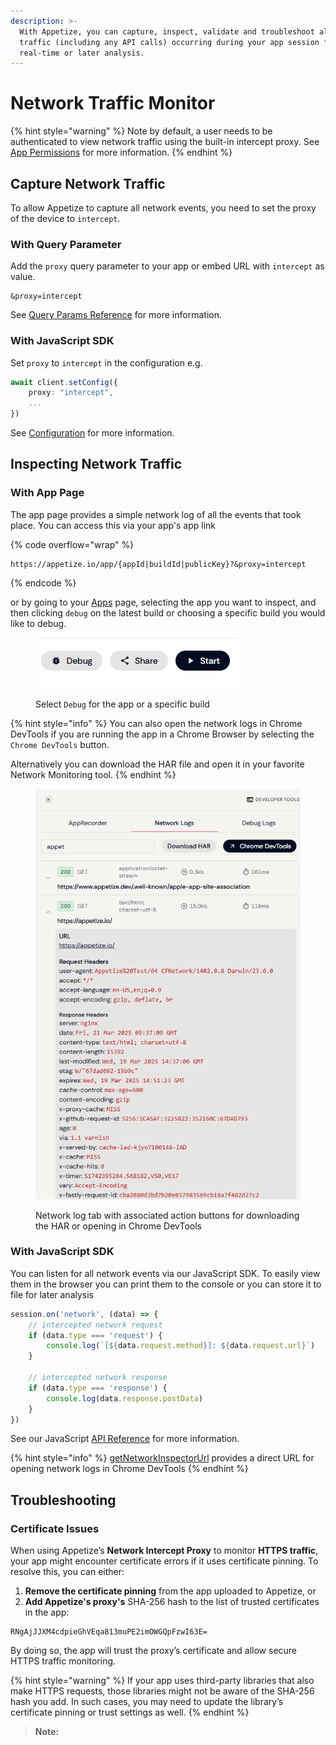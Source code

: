 ```yaml
---
description: >-
  With Appetize, you can capture, inspect, validate and troubleshoot all network
  traffic (including any API calls) occurring during your app session for
  real-time or later analysis.
---
```


# Network Traffic Monitor

{% hint style="warning" %}
Note by default, a user needs to be authenticated to view network traffic using the built-in intercept proxy. See [App Permissions](../platform/app-management/app-permissions.md) for more information.
{% endhint %}

## Capture Network Traffic

To allow Appetize to capture all network events, you need to set the proxy of the device to `intercept`.

### With Query Parameter

Add the `proxy` query parameter to your app or embed URL with `intercept` as value.

```uri
&proxy=intercept
```

See [Query Params Reference](../platform/query-params-reference.md#proxy) for more information.

### With JavaScript SDK

Set `proxy` to `intercept` in the configuration e.g.

```typescript
await client.setConfig({
    proxy: "intercept",
    ...
})
```

See [Configuration](../javascript-sdk/configuration.md#proxy) for more information.

## Inspecting Network Traffic

### With App Page

The app page provides a simple network log of all the events that took place. You can access this via your app's app link

{% code overflow="wrap" %}
```url
https://appetize.io/app/{appId|buildId|publicKey}?&proxy=intercept
```
{% endcode %}

or by going to your [Apps](https://appetize.io/apps) page, selecting the app you want to inspect, and then clicking `debug` on the latest build or choosing a specific build you would like to debug.

<figure><img src="../.gitbook/assets/Screenshot 2025-03-21 113309.png" alt=""><figcaption><p>Select <code>Debug</code> for the app or a specific build</p></figcaption></figure>

{% hint style="info" %}
You can also open the network logs in Chrome DevTools if you are running the app in a Chrome Browser by selecting the `Chrome DevTools` button.

Alternatively you can download the HAR file and open it in your favorite Network Monitoring tool.
{% endhint %}

<figure><img src="../.gitbook/assets/Screenshot 2025-03-21 113732.png" alt="Example App Network Event Log"><figcaption><p>Network log tab with associated action buttons for downloading the HAR or opening in Chrome DevTools</p></figcaption></figure>

### With JavaScript SDK

You can listen for all network events via our JavaScript SDK. To easily view them in the browser you can print them to the console or you can store it to file for later analysis

```typescript
session.on('network', (data) => {
    // intercepted network request
    if (data.type === 'request') {
        console.log(`[${data.request.method}]: ${data.request.url}`)
    } 
    
    // intercepted network response
    if (data.type === 'response') {
        console.log(data.response.postData)
    }
})
```

See our JavaScript [API Reference](../javascript-sdk/api-reference/#on-1) for more information.

{% hint style="info" %}
[getNetworkInspectorUrl](../javascript-sdk/api-reference/#getnetworkinspectorurl) provides a direct URL for opening network logs in Chrome DevTools
{% endhint %}

## Troubleshooting

### Certificate Issues

When using Appetize’s **Network Intercept Proxy** to monitor **HTTPS traffic**, your app might encounter certificate errors if it uses certificate pinning. To resolve this, you can either:

1. **Remove the certificate pinning** from the app uploaded to Appetize, or
2. **Add Appetize's proxy's** SHA-256 hash to the list of trusted certificates in the app:

```
RNgAjJJXM4cdpieGhVEqa813muPE2imOWGQpFzwI63E=
```

By doing so, the app will trust the proxy’s certificate and allow secure HTTPS traffic monitoring.

{% hint style="warning" %}
If your app uses third-party libraries that also make HTTPS requests, those libraries might not be aware of the SHA-256 hash you add. In such cases, you may need to update the library’s certificate pinning or trust settings as well.
{% endhint %}

> **Note:**&#x20;
